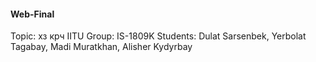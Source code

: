 #### Web-Final
Topic: хз крч
IITU
Group: IS-1809K
Students: Dulat Sarsenbek, Yerbolat Tagabay, Madi Muratkhan, Alisher Kydyrbay
